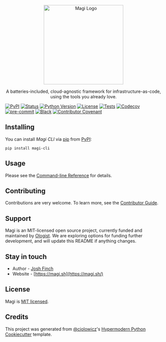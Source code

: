 <p align="center">
  <a href="http://magi.sh/" target="blank"><img src="https://magi.sh/_next/image?url=%2F_next%2Fstatic%2Fmedia%2Fmagi-logo.f821dff3.png&w=256&q=75" width="256" alt="Magi Logo" /></a>
</p>
<p align="center">A batteries-included, cloud-agnostic framework for infrastructure-as-code, using the tools you already love.</p>
<p align="center">

[![PyPI](https://img.shields.io/pypi/v/magi-cli.svg)][pypi status]
[![Status](https://img.shields.io/pypi/status/magi-cli.svg)][pypi status]
[![Python Version](https://img.shields.io/pypi/pyversions/magi-cli)][pypi status]
[![License](https://img.shields.io/pypi/l/magi-cli)][license]
[![Tests](https://github.com/ologistio/magi/workflows/Tests/badge.svg)][tests]
[![Codecov](https://codecov.io/gh/ologistio/magi/branch/main/graph/badge.svg)][codecov]
[![pre-commit](https://img.shields.io/badge/pre--commit-enabled-brightgreen?logo=pre-commit&logoColor=white)][pre-commit]
[![Black](https://img.shields.io/badge/code%20style-black-000000.svg)][black]
[![Contributor Covenant](https://img.shields.io/badge/Contributor%20Covenant-2.1-4baaaa.svg)][code of conduct]

</p>

## Installing

You can install _Magi CLI_ via [pip] from [PyPI]:

```console
pip install magi-cli
```

## Usage

Please see the [Command-line Reference] for details.

## Contributing

Contributions are very welcome. To learn more, see the [Contributor Guide].

## Support

Magi is an MIT-licensed open source project, currently funded and maintained by [Ologist](https://ologist.io). We are exploring options for funding further development, and will update this README if anything changes. <!-- If you'd like to support the project and help it grow, please [read more here](https://opencollective.com/magi). -->

## Stay in touch

- Author - [Josh Finch](https://boop.network/@finch)
- Website - [https://magi.sh](https://magi.sh/)

## License

Magi is [MIT licensed](LICENSE).

## Credits

This project was generated from [@cjolowicz]'s [Hypermodern Python Cookiecutter] template.

[@cjolowicz]: https://github.com/cjolowicz
[pypi]: https://pypi.org/
[hypermodern python cookiecutter]: https://github.com/cjolowicz/cookiecutter-hypermodern-python
[pip]: https://pip.pypa.io/
[pypi status]: https://pypi.org/project/magi/
[tests]: https://github.com/ologistio/magi/actions?workflow=Tests
[codecov]: https://app.codecov.io/gh/ologistio/magi
[pre-commit]: https://github.com/pre-commit/pre-commit
[black]: https://github.com/psf/black

<!-- github-only -->

[license]: https://github.com/ologistio/magi/blob/main/LICENSE
[code of conduct]: https://github.com/ologistio/magi/blob/main/CODE_OF_CONDUCT.md
[contributor guide]: https://github.com/ologistio/magi/blob/main/CONTRIBUTING.md
[command-line reference]: https://github.com/ologistio/magi/blob/main/USAGE.md
